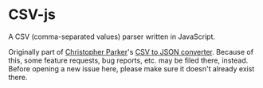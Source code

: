CSV-js
======

A CSV (comma-separated values) parser written in JavaScript.

Originally part of [Christopher Parker][github-cparker15]'s [CSV to JSON converter][github-csv-to-json]. Because of this, some feature requests, bug reports, etc. may be filed there, instead. Before opening a new issue here, please make sure it doesn't already exist there.

[github-cparker15]: https://github.com/cparker15
[github-csv-to-json]: https://github.com/cparker15/csv-to-json
